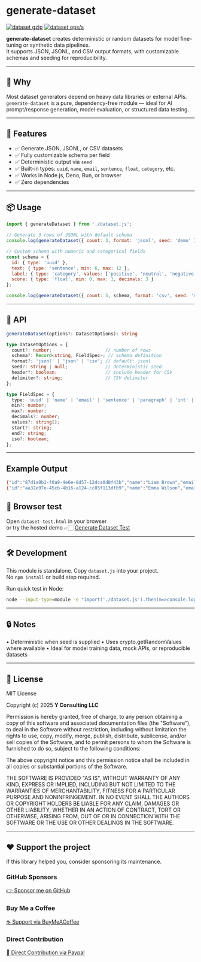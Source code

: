 # generate-dataset

[![dataset gzip](https://img.shields.io/endpoint?url=https://raw.githubusercontent.com/yvancg/generators/main/metrics/dataset.js.json)](../metrics/dataset.js.json)
[![dataset ops/s](https://img.shields.io/endpoint?url=https://raw.githubusercontent.com/yvancg/generators/main/bench/dataset.json)](../bench/dataset.json)

**generate-dataset** creates deterministic or random datasets for model fine-tuning or synthetic data pipelines.  
It supports JSON, JSONL, and CSV output formats, with customizable schemas and seeding for reproducibility.

---

## 🚀 Why

Most dataset generators depend on heavy data libraries or external APIs.  
`generate-dataset` is a pure, dependency-free module — ideal for AI prompt/response generation, model evaluation, or structured data testing.

---

## 🌟 Features

- ✅ Generate JSON, JSONL, or CSV datasets  
- ✅ Fully customizable schema per field  
- ✅ Deterministic output via `seed`  
- ✅ Built-in types: `uuid`, `name`, `email`, `sentence`, `float`, `category`, etc.  
- ✅ Works in Node.js, Deno, Bun, or browser  
- ✅ Zero dependencies  

---

## 📦 Usage

```js
import { generateDataset } from './dataset.js';

// Generate 3 rows of JSONL with default schema
console.log(generateDataset({ count: 3, format: 'jsonl', seed: 'demo' }));

// Custom schema with numeric and categorical fields
const schema = {
  id: { type: 'uuid' },
  text: { type: 'sentence', min: 6, max: 12 },
  label: { type: 'category', values: ['positive', 'neutral', 'negative'] },
  score: { type: 'float', min: 0, max: 1, decimals: 3 }
};

console.log(generateDataset({ count: 5, schema, format: 'csv', seed: 'demo' }));
```

---

## 🧠 API

```ts
generateDataset(options?: DatasetOptions): string

type DatasetOptions = {
  count?: number;                    // number of rows
  schema?: Record<string, FieldSpec>; // schema definition
  format?: 'jsonl' | 'json' | 'csv'; // default: jsonl
  seed?: string | null;              // deterministic seed
  header?: boolean;                  // include header for CSV
  delimiter?: string;                // CSV delimiter
};

type FieldSpec = {
  type: 'uuid' | 'name' | 'email' | 'sentence' | 'paragraph' | 'int' | 'float' | 'bool' | 'category' | 'date';
  min?: number;
  max?: number;
  decimals?: number;
  values?: string[];
  start?: string;
  end?: string;
  iso?: boolean;
};
```

---

## Example Output

```bash
{"id":"87d1a0b1-f0a9-4e6e-8d57-12dca0d8f43b","name":"Liam Brown","email":"liam.brown@example.com","prompt":"Lorem ipsum dolor sit amet consectetur adipiscing elit.","target":"positive","score":0.913,"created":"2025-03-15T12:34:56.000Z"}
{"id":"aa32e97e-45cb-4b16-a124-cc85f113dfb9","name":"Emma Wilson","email":"emma.wilson@example.com","prompt":"Sed do eiusmod tempor incididunt ut labore et dolore magna aliqua.","target":"neutral","score":0.227,"created":"2024-11-10T09:44:23.000Z"}
```


## 🧪 Browser test

Open `dataset-test.html` in your browser  
or try the hosted demo 👉🏻 
[Generate Dataset Test](https://yvancg.github.io/generators/generate-dataset/dataset-test.html)

---

## 🛠 Development

This module is standalone. Copy `dataset.js` into your project.  
No `npm install` or build step required.

Run quick test in Node:
```bash
node --input-type=module -e "import('./dataset.js').then(m=>console.log(m.generateDataset({count:3,format:'jsonl',seed:'demo'})))"
```

---

## 🔒 Notes

• Deterministic when seed is supplied
• Uses crypto.getRandomValues where available
• Ideal for model training data, mock APIs, or reproducible datasets
  
---

## 🪪 License

MIT License  

Copyright (c) 2025 **Y Consulting LLC**

Permission is hereby granted, free of charge, to any person obtaining a copy
of this software and associated documentation files (the "Software"), to deal
in the Software without restriction, including without limitation the rights
to use, copy, modify, merge, publish, distribute, sublicense, and/or sell
copies of the Software, and to permit persons to whom the Software is
furnished to do so, subject to the following conditions:

The above copyright notice and this permission notice shall be included in
all copies or substantial portions of the Software.

THE SOFTWARE IS PROVIDED "AS IS", WITHOUT WARRANTY OF ANY KIND, EXPRESS OR
IMPLIED, INCLUDING BUT NOT LIMITED TO THE WARRANTIES OF MERCHANTABILITY,
FITNESS FOR A PARTICULAR PURPOSE AND NONINFRINGEMENT. IN NO EVENT SHALL THE
AUTHORS OR COPYRIGHT HOLDERS BE LIABLE FOR ANY CLAIM, DAMAGES OR OTHER
LIABILITY, WHETHER IN AN ACTION OF CONTRACT, TORT OR OTHERWISE, ARISING FROM,
OUT OF OR IN CONNECTION WITH THE SOFTWARE OR THE USE OR OTHER DEALINGS IN
THE SOFTWARE.

---

## ❤️ Support the project

If this library helped you, consider sponsoring its maintenance.

### GitHub Sponsors

[👉 Sponsor me on GitHub](https://github.com/sponsors/yvancg)

### Buy Me a Coffee

[☕ Support via BuyMeACoffee](https://buymeacoffee.com/yconsulting)

### Direct Contribution

[💸 Direct Contribution via Paypal](https://paypal.me/ComicStylePortrait)
